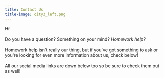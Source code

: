 ```yaml
---
title: Contact Us
title-image: city3_left.png
---
```


Hi!
<br><br>
Do you have a question? Something on your mind? <i>Homework help?</i>
<br><br>
Homework help isn't really our thing, but if you've got something to ask or you're looking for even more information about us, check below!
<br><br>
All our social media links are down below too so be sure to check them out as well!